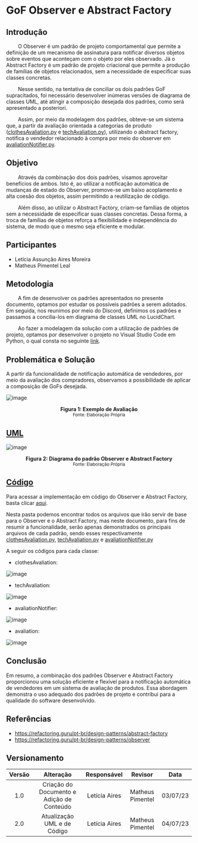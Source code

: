 # GoF Observer e Abstract Factory
## Introdução

&emsp;&emsp; O Observer é um padrão de projeto comportamental que permite a definição de um mecanismo de assinatura para notificar diversos objetos sobre eventos que aconteçam com o objeto por eles observado. Já o Abstract Factory é um padrão de projeto criacional que permite a produção de famílias de objetos relacionados, sem a necessidade de especificar suas classes concretas.

&emsp;&emsp; Nesse sentido, na tentativa de conciliar os dois padrões GoF supracitados, foi necessário desenvolver inúmeras versões de diagrama de classes UML, até atingir a composição desejada dos padrões, como será apresentado a posteriori.

&emsp;&emsp; Assim, por meio da modelagem dos padrões, obteve-se um sistema que, a partir da avaliação orientada a categorias de produto ([clothesAvaliation.py](https://github.com/UnBArqDsw2023-1/2023.1_G2_ProjetoMercadoLivre/blob/7d69910d1ebc7701c0e614c7c7d75618cee396ab/src/observerAbstract/abstractFactory/clothesAvaliation.py) e [techAvaliation.py](https://github.com/UnBArqDsw2023-1/2023.1_G2_ProjetoMercadoLivre/blob/7d69910d1ebc7701c0e614c7c7d75618cee396ab/src/observerAbstract/abstractFactory/techAvaliation.py)), utilizando o abstract factory, notifica o vendedor relacionado à compra por meio do observer em [avaliationNotifier.py](src/observerAbstract/observer/avaliationNotifier.py).

## Objetivo

&emsp;&emsp; Através da combinação dos dois padrões, visamos aproveitar benefícios de ambos. Isto é, ao utilizar a notificação automática de mudanças de estado do Observer, promove-se um baixo acoplamento e alta coesão dos objetos, assim permitindo a reutilização de código.

&emsp;&emsp; Além disso, ao utilizar o Abstract Factory, criam-se famílias de objetos sem a necessidade de especificar suas classes concretas. Dessa forma, a troca de famílias de objetos reforça a flexibilidade e independência do sistema, de modo que o mesmo seja eficiente e modular.

## Participantes

* Letícia Assunção Aires Moreira
* Matheus Pimentel Leal

## Metodologia

&emsp;&emsp; A fim de desenvolver os padrões apresentados no presente documento, optamos por estudar os possíveis padrões a serem adotados. Em seguida, nos reunimos por meio do Discord, definimos os padrões e passamos a concilia-los em diagrama de classes UML no LucidChart.

&emsp;&emsp; Ao fazer a modelagem da solução com a utilização de padrões de projeto, optamos por desenvolver o projeto no Visual Studio Code em Python, o qual consta no seguinte [link](https://github.com/UnBArqDsw2023-1/2023.1_G2_ProjetoMercadoLivre/tree/7040c559f925995cfcbfc0df98fa635875d8fa05/src/observerAbstract).

## Problemática e Solução

A partir da funcionalidade de notificação automática de vendedores, por meio da avaliação dos compradores, observamos a possibilidade de aplicar a composição de GoFs desejada.

![image](https://github.com/UnBArqDsw2023-1/2023.1_G2_ProjetoMercadoLivre/assets/72623771/53c8a65f-e008-48e3-80d6-dcb0159130db)

<figcaption align='center'>
    <b>Figura 1: Exemplo de Avaliação</b>
    <br><small>Fonte: Elaboração Própria</small>
</figcaption> </center>


## [UML](https://lucid.app/lucidchart/83ee6b70-cfa0-4468-bb01-5e730f96dbcf/edit?invitationId=inv_b1c483f5-2a0d-4ad3-a693-9fb3eae15d97&page=0_0#)

![image](https://github.com/UnBArqDsw2023-1/2023.1_G2_ProjetoMercadoLivre/assets/72623771/175b908d-9a0b-4e0a-b556-60cb482498ea)

<figcaption align='center'>
    <b>Figura 2: Diagrama do padrão Observer e Abstract Factory</b>
    <br><small>Fonte: Elaboração Própria</small>
</figcaption> </center>

## [Código](https://github.com/UnBArqDsw2023-1/2023.1_G2_ProjetoMercadoLivre/tree/7040c559f925995cfcbfc0df98fa635875d8fa05/src/observerAbstract)

Para acessar a implementação em código do Observer e Abstract Factory, basta clicar [aqui](https://github.com/UnBArqDsw2023-1/2023.1_G2_ProjetoMercadoLivre/tree/7040c559f925995cfcbfc0df98fa635875d8fa05/src/observerAbstract).

Nesta pasta podemos encontrar todos os arquivos que irão servir de base para o Observer e o Abstract Factory, mas neste documento, para fins de resumir a funcionalidade, serão apenas demonstrados os principais arquivos de cada padrão, sendo esses respectivamente [clothesAvaliation.py](https://github.com/UnBArqDsw2023-1/2023.1_G2_ProjetoMercadoLivre/blob/7040c559f925995cfcbfc0df98fa635875d8fa05/src/observerAbstract/abstractFactory/clothesAvaliation.py), [techAvaliation.py](https://github.com/UnBArqDsw2023-1/2023.1_G2_ProjetoMercadoLivre/blob/7040c559f925995cfcbfc0df98fa635875d8fa05/src/observerAbstract/abstractFactory/techAvaliation.py) e [avaliationNotifier.py](https://github.com/UnBArqDsw2023-1/2023.1_G2_ProjetoMercadoLivre/blob/7040c559f925995cfcbfc0df98fa635875d8fa05/src/observerAbstract/observer/avaliationNotifier.py)

A seguir os códigos para cada classe:

* clothesAvaliation:
  
![image](https://github.com/UnBArqDsw2023-1/2023.1_G2_ProjetoMercadoLivre/assets/72623771/c9398ea3-b553-4710-8298-c9b5aca25b28)

* techAvaliation:
  
![image](https://github.com/UnBArqDsw2023-1/2023.1_G2_ProjetoMercadoLivre/assets/72623771/583b44e3-5efd-401e-9283-ed6d2b69d94a)

* avaliationNotifier:
  
![image](https://github.com/UnBArqDsw2023-1/2023.1_G2_ProjetoMercadoLivre/assets/72623771/b81efc5a-acbe-4aad-ae9a-f46bc0570812)

* avaliation:
  
![image](https://github.com/UnBArqDsw2023-1/2023.1_G2_ProjetoMercadoLivre/assets/72623771/7fcd8db1-8e5c-404e-804b-5552abd352fc)

## Conclusão

Em resumo, a combinação dos padrões Observer e Abstract Factory proporcionou uma solução eficiente e flexível para a notificação automática de vendedores em um sistema de avaliação de produtos. Essa abordagem demonstra o uso adequado dos padrões de projeto e contribui para a qualidade do software desenvolvido.

## Referências

* https://refactoring.guru/pt-br/design-patterns/abstract-factory
* https://refactoring.guru/pt-br/design-patterns/observer

## Versionamento

| Versão |                  Alteração                   |    Responsável     |      Revisor       | Data  |
| :----: | :------------------------------------------: | :----------------: | :----------------: | :---: |
|  1.0   | Criação do Documento e Adição de Conteúdo    | Letícia Aires      |   Matheus Pimentel | 03/07/23  |
|  2.0   | Atualização UML e de Código                  | Letícia Aires      |   Matheus Pimentel | 04/07/23  |
